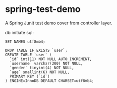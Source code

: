 # spring-test-demo

A Spring Junit test demo cover from controller layer.

db initiate sql:
```
SET NAMES utf8mb4;

DROP TABLE IF EXISTS `user`;
CREATE TABLE `user` (
  `id` int(11) NOT NULL AUTO_INCREMENT,
  `username` varchar(300) NOT NULL,
  `gender` tinyint(4) NOT NULL,
  `age` smallint(6) NOT NULL,
  PRIMARY KEY (`id`)
) ENGINE=InnoDB DEFAULT CHARSET=utf8mb4;

```
